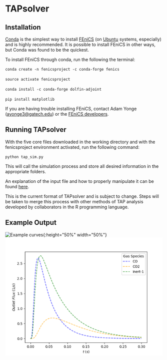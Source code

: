 # TAPsolver

## Installation

[Conda](https://docs.conda.io/projects/conda/en/latest/user-guide/install) is the simplest way to install [FEniCS](https://fenicsproject.org/) (on [Ubuntu](https://tutorials.ubuntu.com/tutorial/tutorial-ubuntu-on-windows#0) systems, especially) and is highly recommended. It is possible to install FEniCS in other ways, but Conda was found to be the quickest.

To install FEniCS through conda, run the following the terminal:

	conda create -n fenicsproject -c conda-forge fenics

	source activate fenicsproject

	conda install -c conda-forge dolfin-adjoint

	pip install matplotlib

If you are having trouble installing FEniCS, contact Adam Yonge (ayonge3@gatech.edu) or the [FEniCS developers](https://fenicsproject.org/community/).

## Running TAPsolver

With the five core files downloaded in the working directory and with the fenicsproject environment activated, run the following command:

	python tap_sim.py

This will call the simulation process and store all desired information in the appropriate folders. 

An explanation of the input file and how to properly manipulate it can be found [here](https://github.com/medford-group/TAPsolver/tree/master/docs/outline/input_file). 

This is the current format of TAPsolver and is subject to change. Steps will be taken to merge this process with other methods of TAP analysis developed by collaborators in the R programming language. 

## Example Output

![Example curves](./docs/figures/CO.gif){:height="50%" width="50%"}
![Example curves](./docs/figures/flux_data.png)
